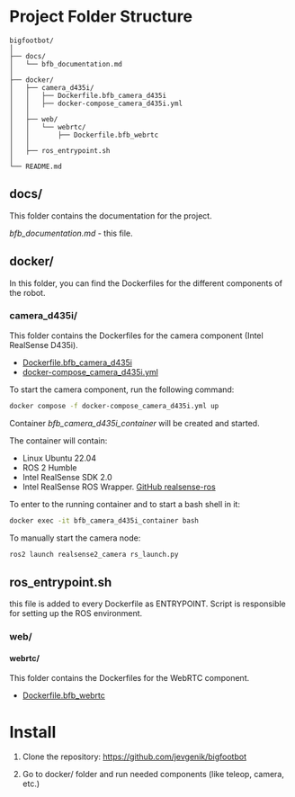 # Project Folder Structure

```text 
bigfootbot/
│
├── docs/
│   └── bfb_documentation.md
│
├── docker/
│   ├── camera_d435i/
│   │   ├── Dockerfile.bfb_camera_d435i
│   │   ├── docker-compose_camera_d435i.yml
│   │
│   ├── web/
│   │   └── webrtc/
│   │       ├── Dockerfile.bfb_webrtc
│   │
│   ├── ros_entrypoint.sh
│
└── README.md
```

## docs/
This folder contains the documentation for the project.

*bfb_documentation.md* - this file.

## docker/
In this folder, you can find the Dockerfiles for the different components of the robot.


### camera_d435i/
This folder contains the Dockerfiles for the camera component (Intel RealSense D435i).

- [Dockerfile.bfb_camera_d435i](https://github.com/jevgenik/bigfootbot/blob/master/docker/camera_d435i/Dockerfile.bfb_camera_d435i)
- [docker-compose_camera_d435i.yml](https://github.com/jevgenik/bigfootbot/blob/master/docker/camera_d435i/docker-compose_camera_d435i.yml)

To start the camera component, run the following command:
```bash
docker compose -f docker-compose_camera_d435i.yml up
```

Container *bfb_camera_d435i_container* will be created and started.

The container will contain:
- Linux Ubuntu 22.04
- ROS 2 Humble
- Intel RealSense SDK 2.0
- Intel RealSense ROS Wrapper. [GitHub realsense-ros](https://github.com/IntelRealSense/realsense-ros)

To enter to the running container and to start a bash shell in it:
```bash
docker exec -it bfb_camera_d435i_container bash
```

To manually start the camera node:
```bash
ros2 launch realsense2_camera rs_launch.py
```

## ros_entrypoint.sh 
this file is added to every Dockerfile as ENTRYPOINT. Script is responsible for setting up the ROS environment.

### web/
#### webrtc/
This folder contains the Dockerfiles for the WebRTC component.

- [Dockerfile.bfb_webrtc](https://github.com/jevgenik/bigfootbot/blob/master/docker/web/WebRTC/Dockerfile.webrtc)



# Install 

1. Clone the repository: https://github.com/jevgenik/bigfootbot

2. Go to docker/ folder and run needed components (like teleop, camera, etc.)